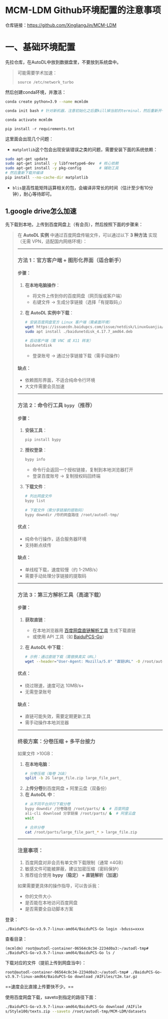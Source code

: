 # MCM-LDM Github环境配置的注意事项

仓库链接：https://github.com/XingliangJin/MCM-LDM



# 一、基础环境配置

先拉仓库，在AutoDL中放到数据盘里，不要放到系统盘中。

> 可能需要学术加速：
>
> ```shell
> source /etc/network_turbo
> ```

然后创建conda环境，并激活：
```bash
conda create python=3.9 --name mcmldm

conda init bash # 针对新机器，注意初始化之后要kill掉当前的terminal，然后重新开一个

conda activate mcmldm
```

```
pip install -r requirements.txt
```

这里面会出现几个问题：

- `matplotlib`这个包会出现安装错误之类的问题，需要安装下面的系统依赖：

```bash
sudo apt-get update
sudo apt-get install -y libfreetype6-dev  # 核心依赖
sudo apt-get install -y pkg-config        # 辅助工具
# 然后重新下载并编译
pip install --no-cache-dir matplotlib
```

- `blis`是高性能矩阵运算相关的包，会编译非常长的时间（估计至少有10分钟），耐心等待即可。



## 1.google drive怎么加速

先下载到本地，上传到百度网盘上（有会员），然后按照下面的步骤来：

> 在 **AutoDL 实例** 中通过百度网盘传输文件，可以通过以下 **3 种方法** 实现（无需 VPN，适配国内网络环境）：
>
> ---
>
> ### 方法 1：官方客户端 + 图形化界面（适合新手）
> #### 步骤：
> 1. **在本地电脑操作**：
>    - 将文件上传到你的百度网盘（网页版或客户端）
>    - 右键文件 → 生成分享链接（选择「有提取码」）
>
> 2. **在 AutoDL 实例中下载**：
>    ```bash
>    # 安装百度网盘官方 Linux 客户端（需桌面环境）
>    wget https://issuecdn.baidupcs.com/issue/netdisk/LinuxGuanjia/baidunetdisk_4.17.7_amd64.deb
>    sudo apt install ./baidunetdisk_4.17.7_amd64.deb
>       
>    # 启动客户端（需 VNC 或 X11 转发）
>    baidunetdisk
>    ```
>    - 登录账号 → 通过分享链接下载（需手动操作）
>
> #### 缺点：
> - 依赖图形界面，不适合纯命令行环境
> - 大文件需要会员加速
>
> ---
>
> ### 方法 2：命令行工具 `bypy`（推荐）
> #### 步骤：
> 1. **安装工具**：
>    ```bash
>    pip install bypy
>    ```
>
> 2. **授权登录**：
>    ```bash
>    bypy info
>    ```
>    - 命令行会返回一个授权链接，复制到本地浏览器打开
>    - 登录百度账号 → 复制授权码回终端
>
> 3. **下载文件**：
>    ```bash
>    # 列出网盘文件
>    bypy list
>       
>    # 下载文件（需分享链接的提取码）
>    bypy downdir /你的网盘路径 /root/autodl-tmp/
>    ```
>
> #### 优点：
> - 纯命令行操作，适合服务器环境
> - 支持断点续传
>
> #### 缺点：
> - 单线程下载，速度较慢（约 1-2MB/s）
> - 需要手动处理分享链接的提取码
>
> ---
>
> ### 方法 3：第三方解析工具（高速下载）
> #### 步骤：
> 1. **获取直链**：
>    - 在本地浏览器用 [百度网盘直链解析工具](https://pan.baidu.com/s/1... ) 生成下载直链
>    - 或使用 API 工具（如 [BaiduPCS-Go](https://github.com/qjfoidnh/BaiduPCS-Go)）
>
> 2. **在 AutoDL 中下载**：
>    ```bash
>    # 示例：通过直链下载（需替换真实 URL）
>    wget --header="User-Agent: Mozilla/5.0" "直链URL" -O /root/autodl-tmp/file.zip
>    ```
>
> #### 优点：
> - 绕过限速，速度可达 10MB/s+
> - 无需登录账号
>
> #### 缺点：
> - 直链可能失效，需要定期更新工具
> - 需手动操作本地浏览器
>
> ---
>
> ### 终极方案：分卷压缩 + 多平台接力
> 如果文件 >10GB：
> 1. **在本地电脑**：
>    ```bash
>    # 分卷压缩（每卷 2GB）
>    split -b 2G large_file.zip large_file_part_
>    ```
> 2. **上传分卷**到百度网盘 + 阿里云盘（双备份）
> 3. **在 AutoDL 中**：
>    ```bash
>    # 从不同平台并行下载分卷
>    bypy downdir /分卷路径 /root/parts/ &  # 百度网盘
>    ali-cli download 分享链接 /root/parts/ &  # 阿里云盘
>    wait
>       
>    # 合并分卷
>    cat /root/parts/large_file_part_* > large_file.zip
>    ```
>
> ---
>
> ### 注意事项：
> 1. 百度网盘对非会员有单文件下载限制（通常 ≤4GB）
> 2. 敏感文件可能被屏蔽，建议加密压缩（密码保护）
> 3. 推荐组合使用 **bypy（稳定） + 直链解析（加速）**
>
> 如果需要更具体的操作指导，可以告诉我：
> - 你的文件大小
> - 是否能在本地访问百度网盘
> - 是否需要全自动脚本方案

登录：

```
./BaiduPCS-Go-v3.9.7-linux-amd64/BaiduPCS-Go login -bduss=xxxx
```

查看目录：

```
(mcmldm) root@autodl-container-06564c8c34-2234d0a3:~/autodl-tmp# ./BaiduPCS-Go-v3.9.7-linux-amd64/BaiduPCS-Go ls /
```

下载对应的文件（提前上传到网盘当中）：

```
root@autodl-container-06564c8c34-2234d0a3:~/autodl-tmp# ./BaiduPCS-Go-v3.9.7-linux-amd64/BaiduPCS-Go download /AIFiles/t2m.tar.gz
```

==速度会比直接上传要快不少。==

使用百度网盘下载，saveto到指定的路径下面：

```bash
./BaiduPCS-Go-v3.9.7-linux-amd64/BaiduPCS-Go download /AIFile
s/Style100/texts.zip --saveto /root/autodl-tmp/MCM-LDM/datasets
```

